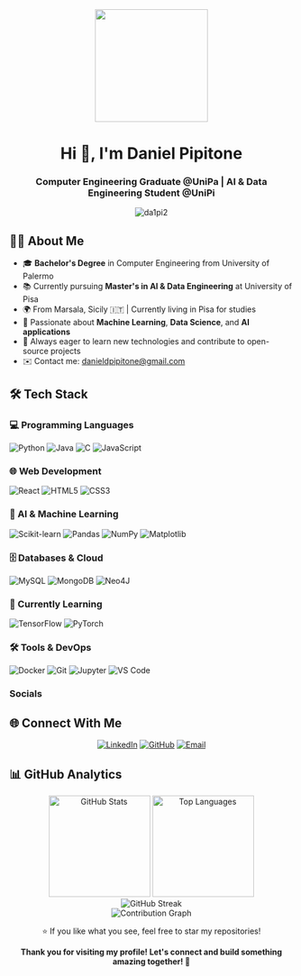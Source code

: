 <!-- Header -->
<div align="center">
  <img height="200" src="https://user-images.githubusercontent.com/74038190/225813708-98b745f2-7d22-48cf-9150-083f1b00d6c9.gif" />
</div>

<h1 align="center">Hi 👋, I'm Daniel Pipitone</h1>
<h3 align="center">Computer Engineering Graduate @UniPa | AI & Data Engineering Student @UniPi</h3>

<p align="center">
  <img src="https://komarev.com/ghpvc/?username=da1pi2&label=Profile%20views&color=0e75b6&style=flat" alt="da1pi2" />
</p>

## 👨‍💻 About Me

- 🎓 **Bachelor's Degree** in Computer Engineering from University of Palermo
- 📚 Currently pursuing **Master's in AI & Data Engineering** at University of Pisa
- 🌍 From Marsala, Sicily 🇮🇹 | Currently living in Pisa for studies
- 🧠 Passionate about **Machine Learning**, **Data Science**, and **AI applications**
- 🚀 Always eager to learn new technologies and contribute to open-source projects
- ✉️ Contact me: [danieldpipitone@gmail.com](mailto:danieldpipitone@gmail.com)



## 🛠️ Tech Stack

### 💻 Programming Languages
![Python](https://img.shields.io/badge/Python-3776AB?style=for-the-badge&logo=python&logoColor=white)
![Java](https://img.shields.io/badge/Java-ED8B00?style=for-the-badge&logo=openjdk&logoColor=white)
![C](https://img.shields.io/badge/C-00599C?style=for-the-badge&logo=c&logoColor=white)
![JavaScript](https://img.shields.io/badge/JavaScript-F7DF1E?style=for-the-badge&logo=javascript&logoColor=black)

### 🌐 Web Development
![React](https://img.shields.io/badge/React-20232A?style=for-the-badge&logo=react&logoColor=61DAFB)
![HTML5](https://img.shields.io/badge/HTML5-E34F26?style=for-the-badge&logo=html5&logoColor=white)
![CSS3](https://img.shields.io/badge/CSS3-1572B6?style=for-the-badge&logo=css3&logoColor=white)

### 🤖 AI & Machine Learning
![Scikit-learn](https://img.shields.io/badge/Scikit--learn-F7931E?style=for-the-badge&logo=scikit-learn&logoColor=white)
![Pandas](https://img.shields.io/badge/Pandas-150458?style=for-the-badge&logo=pandas&logoColor=white)
![NumPy](https://img.shields.io/badge/NumPy-013243?style=for-the-badge&logo=numpy&logoColor=white)
![Matplotlib](https://img.shields.io/badge/Matplotlib-11557c?style=for-the-badge&logo=python&logoColor=white)

### 🗄️ Databases & Cloud
![MySQL](https://img.shields.io/badge/MySQL-00000F?style=for-the-badge&logo=mysql&logoColor=white)
![MongoDB](https://img.shields.io/badge/MongoDB-4EA94B?style=for-the-badge&logo=mongodb&logoColor=white)
![Neo4J](https://img.shields.io/badge/Neo4j-008CC1?style=for-the-badge&logo=neo4j&logoColor=white)

### 🎯 Currently Learning
![TensorFlow](https://img.shields.io/badge/TensorFlow-FF6F00?style=for-the-badge&logo=tensorflow&logoColor=gray&color=6c757d)
![PyTorch](https://img.shields.io/badge/PyTorch-EE4C2C?style=for-the-badge&logo=pytorch&logoColor=gray&color=6c757d)

### 🛠️ Tools & DevOps
![Docker](https://img.shields.io/badge/Docker-2496ED?style=for-the-badge&logo=docker&logoColor=white)
![Git](https://img.shields.io/badge/Git-F05032?style=for-the-badge&logo=git&logoColor=white)
![Jupyter](https://img.shields.io/badge/Jupyter-F37626?style=for-the-badge&logo=jupyter&logoColor=white)
![VS Code](https://img.shields.io/badge/VS%20Code-007ACC?style=for-the-badge&logo=visual-studio-code&logoColor=white)

### Socials

## 🌐 Connect With Me

<div align="center">

[![LinkedIn](https://img.shields.io/badge/LinkedIn-0077B5?style=for-the-badge&logo=linkedin&logoColor=white)](https://www.linkedin.com/in/daniel-pipitone)
[![GitHub](https://img.shields.io/badge/GitHub-100000?style=for-the-badge&logo=github&logoColor=white)](https://www.github.com/da1pi2)
[![Email](https://img.shields.io/badge/Gmail-D14836?style=for-the-badge&logo=gmail&logoColor=white)](mailto:danieldpipitone@gmail.com)

</div>


## 📊 GitHub Analytics

<div align="center">
  <img height="180em" src="https://github-readme-stats.vercel.app/api?username=da1pi2&show_icons=true&count_private=true&theme=radical&hide_border=true" alt="GitHub Stats" />
  <img height="180em" src="https://github-readme-stats.vercel.app/api/top-langs/?username=da1pi2&layout=compact&langs_count=8&theme=radical&hide_border=true" alt="Top Languages" />
</div>

<div align="center">
  <img src="https://github-readme-streak-stats.herokuapp.com/?user=da1pi2&theme=radical&hide_border=true" alt="GitHub Streak" />
</div>

<div align="center">
  <img src="https://github-readme-activity-graph.vercel.app/graph?username=da1pi2&theme=react-dark&hide_border=true" alt="Contribution Graph" />
</div>


<div align="center">
  <p>⭐ If you like what you see, feel free to star my repositories!</p>
  
  **Thank you for visiting my profile! Let's connect and build something amazing together! 🌟**
</div>
